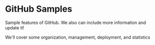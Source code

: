# GitHub Samples
Sample features of GitHub. We also can include more information and update it!

We'll cover some organization, management, deployment, and statistics